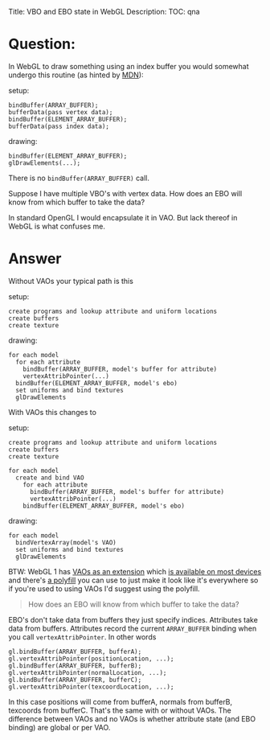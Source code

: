Title: VBO and EBO state in WebGL
Description:
TOC: qna

# Question:

In WebGL to draw something using an index buffer you would somewhat undergo this routine (as hinted by [MDN][1]):

setup:

    bindBuffer(ARRAY_BUFFER);
    bufferData(pass vertex data);
    bindBuffer(ELEMENT_ARRAY_BUFFER);
    bufferData(pass index data);

drawing:

    bindBuffer(ELEMENT_ARRAY_BUFFER);
    glDrawElements(...);

There is no `bindBuffer(ARRAY_BUFFER)` call. 

Suppose I have multiple VBO's with vertex data. How does an EBO will know from which buffer to take the data? 

In standard OpenGL I would encapsulate it in VAO. But lack thereof in WebGL is what confuses me.


  [1]: https://developer.mozilla.org/en-US/docs/Web/API/WebGL_API/Tutorial/Creating_3D_objects_using_WebGL

# Answer

Without VAOs your typical path is this

setup:

    create programs and lookup attribute and uniform locations
    create buffers
    create texture

drawing:

    for each model
      for each attribute
        bindBuffer(ARRAY_BUFFER, model's buffer for attribute)
        vertexAttribPointer(...)
      bindBuffer(ELEMENT_ARRAY_BUFFER, model's ebo)
      set uniforms and bind textures 
      glDrawElements

With VAOs this changes to

setup:

    create programs and lookup attribute and uniform locations
    create buffers
    create texture

    for each model 
      create and bind VAO
        for each attribute
          bindBuffer(ARRAY_BUFFER, model's buffer for attribute)
          vertexAttribPointer(...)
        bindBuffer(ELEMENT_ARRAY_BUFFER, model's ebo)


drawing:

    for each model
      bindVertexArray(model's VAO)
      set uniforms and bind textures 
      glDrawElements



BTW: WebGL 1 has [VAOs as an extension](https://www.khronos.org/registry/webgl/extensions/OES_vertex_array_object/) which [is available on most devices](http://webglstats.com/) and there's [a polyfill](https://github.com/greggman/oes-vertex-array-object-polyfill) you can use to just make it look like it's everywhere so if you're used to using VAOs I'd suggest using the polyfill. 

> How does an EBO will know from which buffer to take the data?

EBO's don't take data from buffers they just specify indices. Attributes take data from buffers. Attributes record the current `ARRAY_BUFFER` binding when you call `vertexAttribPointer`. In other words

    gl.bindBuffer(ARRAY_BUFFER, bufferA);
    gl.vertexAttribPointer(positionLocation, ...);
    gl.bindBuffer(ARRAY_BUFFER, bufferB);
    gl.vertexAttribPointer(normalLocation, ...);
    gl.bindBuffer(ARRAY_BUFFER, bufferC);
    gl.vertexAttribPointer(texcoordLocation, ...);

In this case positions will come from bufferA, normals from bufferB, texcoords from bufferC. That's the same with or without VAOs. The difference between VAOs and no VAOs is whether attribute state (and EBO binding) are global or per VAO. 
